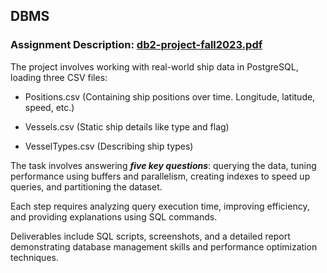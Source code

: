 ## DBMS

### Assignment Description: [db2-project-fall2023.pdf](https://github.com/apostolouagg/Database-Management-Systems-DBMS/files/14547585/db2-project-fall2023.pdf)

The project involves working with real-world ship data in PostgreSQL, loading three CSV files: 

- Positions.csv (Containing ship positions over time. Longitude, latitude, speed, etc.) 

- Vessels.csv (Static ship details like type and flag)

- VesselTypes.csv (Describing ship types)


The task involves answering **_five key questions_**: querying the data, tuning performance using buffers and parallelism, creating indexes to speed up queries, and partitioning the dataset. 

Each step requires analyzing query execution time, improving efficiency, and providing explanations using SQL commands. 

Deliverables include SQL scripts, screenshots, and a detailed report demonstrating database management skills and performance optimization techniques.

